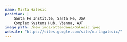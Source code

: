 ```yaml
---
name: Mirta Galesic
position: |
    Santa Fe Institute, Santa Fe, USA  
    Complex Systems Hub, Vienna, AUT
image_path: /new_imgs/attendees/Galesic.jpeg
website: "https://sites.google.com/site/mirtagalesic/"
---
```

